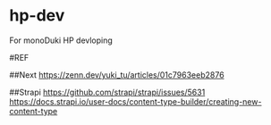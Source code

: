 # hp-dev
For monoDuki HP devloping 


#REF

##Next
https://zenn.dev/yuki_tu/articles/01c7963eeb2876


##Strapi
https://github.com/strapi/strapi/issues/5631
https://docs.strapi.io/user-docs/content-type-builder/creating-new-content-type